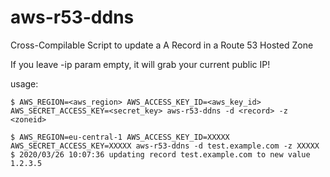 # aws-r53-ddns

Cross-Compilable Script to update a A Record in a Route 53 Hosted Zone

If you leave -ip param empty, it will grab your current public IP!

usage:

```shell
$ AWS_REGION=<aws_region> AWS_ACCESS_KEY_ID=<aws_key_id> AWS_SECRET_ACCESS_KEY=<secret_key> aws-r53-ddns -d <record> -z <zoneid>

$ AWS_REGION=eu-central-1 AWS_ACCESS_KEY_ID=XXXXX AWS_SECRET_ACCESS_KEY=XXXXX aws-r53-ddns -d test.example.com -z XXXXX
$ 2020/03/26 10:07:36 updating record test.example.com to new value 1.2.3.5
```
